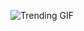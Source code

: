 ![Trending GIF](https://media4.giphy.com/media/v1.Y2lkPThiYjIxNzcydnVkYWxqNGU4NHE1MjYzYTBqZm13N3JvZ3lia29qdmx1MHl0N3FtdiZlcD12MV9naWZzX3NlYXJjaCZjdD1n/bGgsc5mWoryfgKBx1u/giphy.gif)
